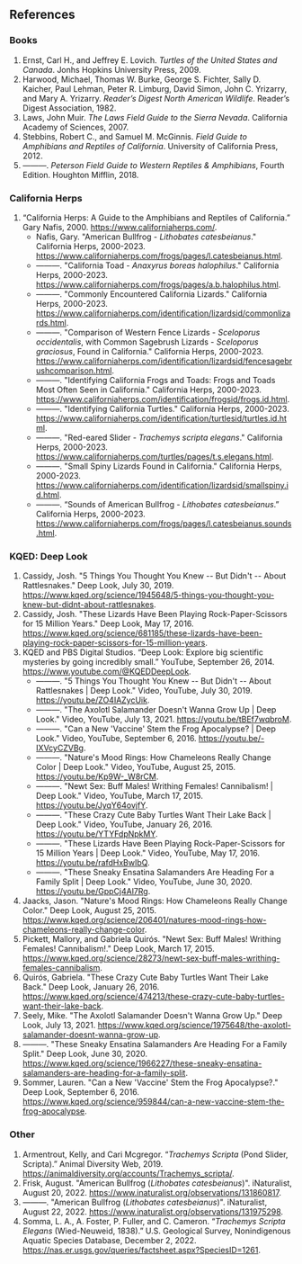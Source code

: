 <!--
title: Amphibians and Reptiles
icon: frog
-->
## References

### Books
1. Ernst, Carl H., and Jeffrey E. Lovich. *Turtles of the United States and Canada*. Jonhs Hopkins University Press, 2009.
1. Harwood, Michael, Thomas W. Burke, George S. Fichter, Sally D. Kaicher, Paul Lehman, Peter R. Limburg, David Simon, John C. Yrizarry, and Mary A. Yrizarry. *Reader’s Digest North American Wildlife*. Reader’s Digest Association, 1982.
1. Laws, John Muir. *The Laws Field Guide to the Sierra Nevada*. California Academy of Sciences, 2007.
1. Stebbins, Robert C., and Samuel M. McGinnis. *Field Guide to Amphibians and Reptiles of California*. University of California Press, 2012.
1. ———. *Peterson Field Guide to Western Reptiles & Amphibians*, Fourth Edition. Houghton Mifflin, 2018.


### California Herps
1. “California Herps: A Guide to the Amphibians and Reptiles of California.” Gary Nafis, 2000. https://www.californiaherps.com/.
   * Nafis, Gary. "American Bullfrog - *Lithobates catesbeianus*." California Herps, 2000-2023. https://www.californiaherps.com/frogs/pages/l.catesbeianus.html.    
   * ———. "California Toad - *Anaxyrus boreas halophilus*." California Herps, 2000-2023. https://www.californiaherps.com/frogs/pages/a.b.halophilus.html.
   * ———. "Commonly Encountered California Lizards." California Herps, 2000-2023. https://www.californiaherps.com/identification/lizardsid/commonlizards.html.
   * ———. "Comparison of Western Fence Lizards - *Sceloporus occidentalis*, with Common Sagebrush Lizards - *Sceloporus graciosus*, Found in California." California Herps, 2000-2023. https://www.californiaherps.com/identification/lizardsid/fencesagebrushcomparison.html.
   * ———. "Identifying California Frogs and Toads: Frogs and Toads Most Often Seen in California." California Herps, 2000-2023. https://www.californiaherps.com/identification/frogsid/frogs.id.html.
   * ———. "Identifying California Turtles." California Herps, 2000-2023. https://www.californiaherps.com/identification/turtlesid/turtles.id.html.
   * ———. "Red-eared Slider - *Trachemys scripta elegans*." California Herps, 2000-2023. https://www.californiaherps.com/turtles/pages/t.s.elegans.html.
   * ———. "Small Spiny Lizards Found in California." California Herps, 2000-2023. https://www.californiaherps.com/identification/lizardsid/smallspiny.id.html.
   * ———. “Sounds of American Bullfrog - *Lithobates catesbeianus*.” California Herps, 2000-2023. https://www.californiaherps.com/frogs/pages/l.catesbeianus.sounds.html.


### KQED: Deep Look
1. Cassidy, Josh. "5 Things You Thought You Knew -- But Didn't -- About Rattlesnakes." Deep Look, July 30, 2019. https://www.kqed.org/science/1945648/5-things-you-thought-you-knew-but-didnt-about-rattlesnakes.
1. Cassidy, Josh. "These Lizards Have Been Playing Rock-Paper-Scissors for 15 Million Years." Deep Look, May 17, 2016. https://www.kqed.org/science/681185/these-lizards-have-been-playing-rock-paper-scissors-for-15-million-years.
1. KQED and PBS Digital Studios. “Deep Look: Explore big scientific mysteries by going incredibly small.” YouTube, September 26, 2014. https://www.youtube.com/@KQEDDeepLook.
   * ———. "5 Things You Thought You Knew -- But Didn't -- About Rattlesnakes | Deep Look." Video, YouTube, July 30, 2019. https://youtu.be/ZO4IAZycUik.
   * ———. "The Axolotl Salamander Doesn't Wanna Grow Up | Deep Look." Video, YouTube, July 13, 2021. https://youtu.be/tBEf7wqbroM.
   * ———. "Can a New 'Vaccine' Stem the Frog Apocalypse? | Deep Look." Video, YouTube, September 6, 2016. https://youtu.be/-IXVcyCZVBg.
   * ———. "Nature's Mood Rings: How Chameleons Really Change Color | Deep Look." Video, YouTube, August 25, 2015. https://youtu.be/Kp9W-_W8rCM.
   * ———. "Newt Sex: Buff Males! Writhing Females! Cannibalism! | Deep Look." Video, YouTube, March 17, 2015. https://youtu.be/JyqY64ovjfY. 
   * ———. "These Crazy Cute Baby Turtles Want Their Lake Back | Deep Look." Video, YouTube, January 26, 2016. https://youtu.be/YTYFdpNpkMY.
   * ———. "These Lizards Have Been Playing Rock-Paper-Scissors for 15 Million Years | Deep Look." Video, YouTube, May 17, 2016. https://youtu.be/rafdHxBwIbQ.
   * ———. "These Sneaky Ensatina Salamanders Are Heading For a Family Split | Deep Look." Video, YouTube, June 30, 2020. https://youtu.be/GppCj4Al7Rg.
1. Jaacks, Jason. "Nature's Mood Rings: How Chameleons Really Change Color." Deep Look, August 25, 2015. https://www.kqed.org/science/206401/natures-mood-rings-how-chameleons-really-change-color.
1. Pickett, Mallory, and Gabriela Quirós. "Newt Sex: Buff Males! Writhing Females! Cannibalism!." Deep Look, March 17, 2015. https://www.kqed.org/science/28273/newt-sex-buff-males-writhing-females-cannibalism.
1. Quirós, Gabriela. "These Crazy Cute Baby Turtles Want Their Lake Back." Deep Look, January 26, 2016. https://www.kqed.org/science/474213/these-crazy-cute-baby-turtles-want-their-lake-back. 
1. Seely, Mike. "The Axolotl Salamander Doesn't Wanna Grow Up." Deep Look, July 13, 2021. https://www.kqed.org/science/1975648/the-axolotl-salamander-doesnt-wanna-grow-up.
1. ———. "These Sneaky Ensatina Salamanders Are Heading For a Family Split." Deep Look, June 30, 2020. https://www.kqed.org/science/1966227/these-sneaky-ensatina-salamanders-are-heading-for-a-family-split.
1. Sommer, Lauren. "Can a New 'Vaccine' Stem the Frog Apocalypse?." Deep Look, September 6, 2016. https://www.kqed.org/science/959844/can-a-new-vaccine-stem-the-frog-apocalypse.


### Other
1. Armentrout, Kelly, and Cari Mcgregor. “*Trachemys Scripta* (Pond Slider, Scripta).” Animal Diversity Web, 2019. https://animaldiversity.org/accounts/Trachemys_scripta/.
1. Frisk, August. "American Bullfrog (*Lithobates catesbeianus*)". iNaturalist, August 20, 2022. https://www.inaturalist.org/observations/131860817.
1. ———. "American Bullfrog (*Lithobates catesbeianus*)". iNaturalist, August 22, 2022. https://www.inaturalist.org/observations/131975298.
1. Somma, L. A., A. Foster, P. Fuller, and C. Cameron. “*Trachemys Scripta Elegans* (Wied-Neuweid, 1838).” U.S. Geological Survey, Nonindigenous Aquatic Species Database, December 2, 2022. https://nas.er.usgs.gov/queries/factsheet.aspx?SpeciesID=1261.